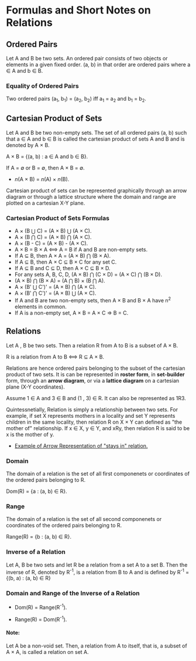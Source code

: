# Formulas and Short Notes on Relations

## Ordered Pairs

Let A and B be two sets. An ordered pair consists of two objects or elements in a given fixed order. (a, b) in that order are ordered pairs where a ∈ A and b ∈ B.

### Equality of Ordered Pairs

Two ordered pairs (a<sub>1</sub>, b<sub>1</sub>) = (a<sub>2</sub>, b<sub>2</sub>) iff a<sub>1</sub> = a<sub>2</sub> and b<sub>1</sub> = b<sub>2</sub>.

## Cartesian Product of Sets 

Let A and B be two non-empty sets. The set of all ordered pairs (a, b) such that a ∈ A and b ∈ B is called the cartesian product of sets A and B and is denoted by A × B. 

A × B = {(a, b) : a ∈ A and b ∈ B}.

If A = ∅ or B = ∅, then A × B = ∅.

* *n*(A × B) = *n*(A) × *n*(B).

Cartesian product of sets can be represented graphically through an arrow diagram or through a lattice structure where the domain and range are plotted on a cartesian X-Y plane.

### Cartesian Product of Sets Formulas

* A × (B ⋃ C) = (A × B) ⋃ (A × C).
* A × (B ⋂ C) = (A × B) ⋂ (A × C).
* A × (B - C) = (A × B) - (A × C).
* A × B = B × A ⟺ A = B if A and B are non-empty sets. 
* If A ⊆ B, then A × A = (A × B) ⋂ (B × A).
* If A ⊆ B, then A × C ⊆ B × C for any set C.
* If A ⊆ B and C ⊆ D, then A × C ⊆ B × D. 
* For any sets A, B, C, D, (A × B) ⋂ (C × D) = (A × C) ⋂ (B × D).
* (A × B) ⋂ (B × A) = (A ⋂ B) × (B ⋂ A).
* A × (B' ⋃ C')' = (A × B) ⋂ (A × C).
* A × (B' ⋂ C')' = (A × B) ⋃ (A × C).
* If A and B are two non-empty sets, then A × B and B × A have n<sup>2</sup> elements in common. 
* If A is a non-empty set, A × B = A × C ⇒ B = C. 

## Relations

Let A , B be two sets. Then a relation R from A to B is a subset of A × B. 

R is a relation from A to B ⟺ R ⊆ A × B. 

Relations are hence ordered pairs belonging to the subset of the cartesian product of two sets. It is can be represented in **roster form**, in **set-builder** form, through an **arrow diagram**, or via a **lattice diagram** on a cartesian plane (X-Y coordinates). 

Assume 1 ∈ A and 3 ∈ B and (1 , 3) ∈ R. It can also be represented as 1R3.

Quintessnetially, Relation is simply a relationship between two sets. For example, if set X represents mothers in a locality and set Y represents children in the same locality, then relation R on X × Y can defined as "the  mother of" relationship. If x ∈ X, y ∈ Y, and xRy, then relation R is said to be x is the mother of y. 

* [Example of Arrow Representation of "stays in" relation.](https://images.nagwa.com/figures/explainers/840107576915/3.svg)

### Domain

The domain of a relation is the set of all first componenets or coordinates of the ordered pairs belonging to R. 

Dom(R) = {a : (a, b) ∈ R}.

### Range 

The domain of a relation is the set of all second componenets or coordinates of the ordered pairs belonging to R. 

Range(R) = {b : (a, b) ∈ R}. 

### Inverse of a Relation 

Let A, B be two sets and let R be a relation from a set A to a set B. Then the inverse of R, denoted by R<sup>-1</sup>, is a relation from B to A and is defined by R<sup>-1</sup> = {(b, a) : (a, b) ∈ R}

### Domain and Range of the Inverse of a Relation

* Dom(R) = Range(R<sup>-1</sup>). 

* Range(R) = Dom(R<sup>-1</sup>).

#### Note:

Let A be a non-void set. Then, a relation from A to itself, that is, a subset of A × A, is called a relation on set A.
